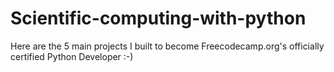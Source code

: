 # Scientific-computing-with-python
Here are the 5 main projects I built to become Freecodecamp.org's officially certified Python Developer :-)
